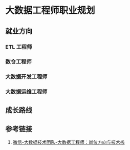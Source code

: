 # 大数据工程师职业规划


## 就业方向

### ETL 工程师

### 数仓工程师

### 大数据开发工程师

### 大数据运维工程师


## 成长路线


## 参考链接

1.  [微信-大数据技术团队-大数据工程师：岗位方向与技术栈](https://mp.weixin.qq.com/s/m82d0hQvFE9HLaxBZiGrGg)

